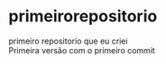 # primeirorepositorio
 primeiro repositorio que eu criei
 <br>
 Primeira versão com o primeiro commit